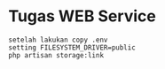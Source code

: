 # Tugas WEB Service
    setelah lakukan copy .env
    setting FILESYSTEM_DRIVER=public
    php artisan storage:link
